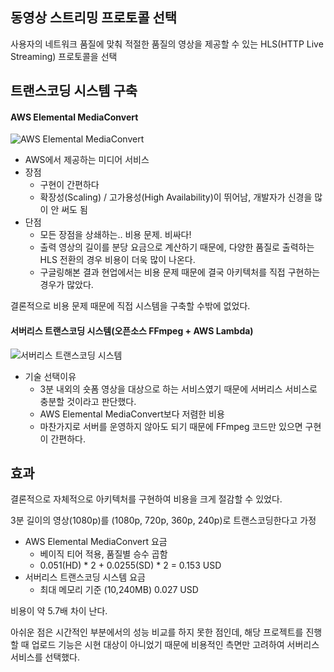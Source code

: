 ## 동영상 스트리밍 프로토콜 선택
사용자의 네트워크 품질에 맞춰 적절한 품질의 영상을 제공할 수 있는 HLS(HTTP Live Streaming) 프로토콜을 선택

## 트랜스코딩 시스템 구축
#### AWS Elemental MediaConvert

![AWS Elemental MediaConvert](https://github.com/user-attachments/assets/ccd538e5-d9c8-43ff-907e-c1d8bf344ce3)

- AWS에서 제공하는 미디어 서비스
- 장점
  - 구현이 간편하다
  - 확장성(Scaling) / 고가용성(High Availability)이 뛰어남, 개발자가 신경을 많이 안 써도 됨
- 단점
  - 모든 장점을 상쇄하는.. 비용 문제. 비싸다!
  - 출력 영상의 길이를 분당 요금으로 계산하기 때문에, 다양한 품질로 출력하는 HLS 전환의 경우 비용이 더욱 많이 나온다.
  - 구글링해본 결과 현업에서는 비용 문제 때문에 결국 아키텍처를 직접 구현하는 경우가 많았다.

결론적으로 비용 문제 때문에 직접 시스템을 구축할 수밖에 없었다.

#### 서버리스 트랜스코딩 시스템(오픈소스 FFmpeg + AWS Lambda)

![서버리스 트랜스코딩 시스템](https://github.com/user-attachments/assets/2c48b949-faf3-4b49-8c1e-f1a463239988)

- 기술 선택이유 
  - 3분 내외의 숏폼 영상을 대상으로 하는 서비스였기 때문에 서버리스 서비스로 충분할 것이라고 판단했다.
  - AWS Elemental MediaConvert보다 저렴한 비용
  - 마찬가지로 서버를 운영하지 않아도 되기 때문에 FFmpeg 코드만 있으면 구현이 간편하다.

## 효과
결론적으로 자체적으로 아키텍처를 구현하여 비용을 크게 절감할 수 있었다.

3분 길이의 영상(1080p)를 (1080p, 720p, 360p, 240p)로 트랜스코딩한다고 가정
- AWS Elemental MediaConvert 요금
  - 베이직 티어 적용, 품질별 승수 곱함
  - 0.051(HD) * 2 + 0.0255(SD) * 2 = 0.153 USD
- 서버리스 트랜스코딩 시스템 요금
  - 최대 메모리 기준 (10,240MB) 0.027 USD

비용이 약 5.7배 차이 난다.

아쉬운 점은 시간적인 부분에서의 성능 비교를 하지 못한 점인데, 해당 프로젝트를 진행할 때 업로드 기능은 시현 대상이 아니었기 때문에
비용적인 측면만 고려하여 서버리스 서비스를 선택했다.
